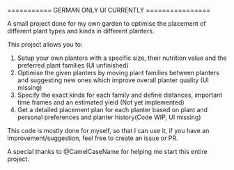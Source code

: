  =========== GERMAN ONLY UI CURRENTLY ================

 A small project done for my own garden to optimise the placement of different plant types and kinds in different planters.

 This project allows you to:

   1. Setup your own planters with a specific size, their nutrition value and the preferred plant families (UI unfinished)
   2. Optimise the given planters by moving plant families between planters and suggesting new ones which improve overall planter quality (UI missing)
   3. Specify the exact kinds for each family and define distances, important time frames and an estimated yield (Not yet implemented)
   4. Get a detailed placement plan for each planter based on plant and personal preferences and planter history(Code WIP, UI missing)

This code is mostly done for myself, so that I can use it, if you have an improvement/suggestion, feel free to create an issue or PR.

A special thanks to @CamelCaseName for helping me start this entire project.
